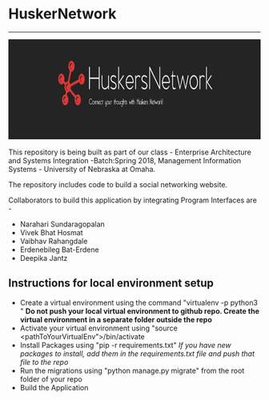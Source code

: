 # HuskerNetwork  
---------------------------------------------------------------------------------------------------------
<div style="text-align:center">
<img src="https://github.com/Jantz021991/HuskerNetwork/blob/master/HuskersNetwork.JPG" width="800" height="200" />
                                                                                                               </div>


This repository is being built as part of our class - Enterprise Architecture and Systems Integration -Batch:Spring 2018, Management Information Systems - University of Nebraska at Omaha.

The repository includes code to build a social networking website.

Collaborators to build this application by integrating Program Interfaces are -

* Narahari Sundaragopalan
* Vivek Bhat Hosmat
* Vaibhav Rahangdale
* Erdenebileg Bat-Erdene
* Deepika Jantz


## Instructions for local environment setup

* Create a virtual environment using the command "virtualenv -p python3 <yourEnvNameHere>"
    **Do not push your local virtual environment to github repo. Create the virtual environment in a separate folder outside the repo**
* Activate your virtual environment using "source <pathToYourVirtualEnv">/bin/activate
* Install Packages using "pip -r requirements.txt"
    *If you have new packages to install, add them in the requirements.txt file and push that file to the repo*
* Run the migrations using "python manage.py migrate" from the root folder of your repo
* Build the Application



